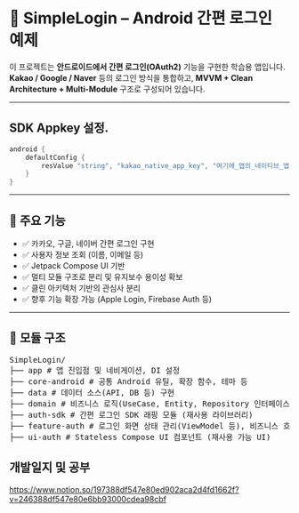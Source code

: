 # 🚀 SimpleLogin – Android 간편 로그인 예제

이 프로젝트는 **안드로이드에서 간편 로그인(OAuth2)** 기능을 구현한 학습용 앱입니다.  
**Kakao / Google / Naver** 등의 로그인 방식을 통합하고, **MVVM + Clean Architecture + Multi-Module** 구조로 구성되어 있습니다.

---

## SDK Appkey 설정.

```kotlin
android {
    defaultConfig {
        resValue "string", "kakao_native_app_key", "여기에_앱의_네이티브_앱_키를_입력하세요"
    }
}
```

---

## 🧩 주요 기능

- ✅ 카카오, 구글, 네이버 간편 로그인 구현
- ✅ 사용자 정보 조회 (이름, 이메일 등)
- ✅ Jetpack Compose UI 기반
- ✅ 멀티 모듈 구조로 분리 및 유지보수 용이성 확보
- ✅ 클린 아키텍처 기반의 관심사 분리
- ✅ 향후 기능 확장 가능 (Apple Login, Firebase Auth 등)

---

## 📁 모듈 구조

<pre>SimpleLogin/
├── app # 앱 진입점 및 네비게이션, DI 설정
├── core-android # 공통 Android 유틸, 확장 함수, 테마 등
├── data # 데이터 소스(API, DB 등) 구현
├── domain # 비즈니스 로직(UseCase, Entity, Repository 인터페이스)
├── auth-sdk # 간편 로그인 SDK 래핑 모듈 (재사용 라이브러리)
├── feature-auth # 로그인 화면 상태 관리(ViewModel 등), 비즈니스 흐름
├── ui-auth # Stateless Compose UI 컴포넌트 (재사용 가능 UI)</pre>


## 개발일지 및 공부
https://www.notion.so/197388df547e80ed902aca2d4fd1662f?v=246388df547e80e6bb93000cdea98cbf
